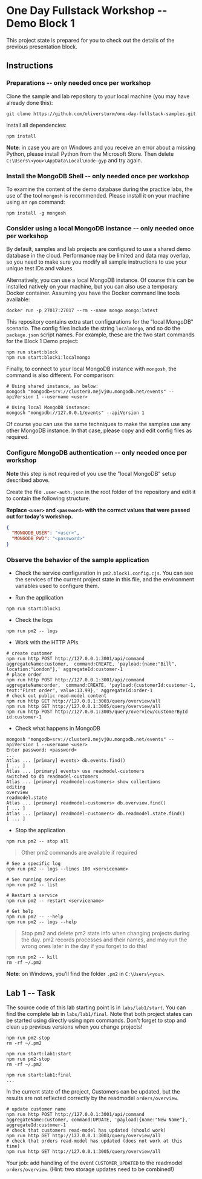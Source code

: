 # One Day Fullstack Workshop -- Demo Block 1

This project state is prepared for you to check out the details of the previous presentation block.

## Instructions

### Preparations -- only needed once per workshop

Clone the sample and lab repository to your local machine (you may have already done this):

```shell
git clone https://github.com/oliversturm/one-day-fullstack-samples.git
```

Install all dependencies:

```shell
npm install
```

**Note**: in case you are on Windows and you receive an error about a missing Python, please install Python from the Microsoft Store. Then delete `C:\Users\<you>\AppData\Local\node-gyp` and try again.

### Install the MongoDB Shell -- only needed once per workshop

To examine the content of the demo database during the practice labs, the use of the tool `mongosh` is recommended. Please install it on your machine using an `npm` command:

```shell
npm install -g mongosh
```

### Consider using a local MongoDB instance -- only needed once per workshop

By default, samples and lab projects are configured to use a shared demo database in the cloud. Performance may be limited and data may overlap, so you need to make sure you modify all sample instructions to use your unique test IDs and values.

Alternatively, you can use a local MongoDB instance. Of course this can be installed natively on your machine, but you can also use a temporary Docker container. Assuming you have the Docker command line tools available:

```shell
docker run -p 27017:27017 --rm --name mongo mongo:latest
```

This repository contains extra start configurations for the "local MongoDB" scenario. The config files include the string `localmongo`, and so do the `package.json` script names. For example, these are the two start commands for the Block 1 Demo project:

```shell
npm run start:block
npm run start:block1:localmongo
```

Finally, to connect to your local MongoDB instance with `mongosh`, the command is also different. For comparison:

```shell
# Using shared instance, as below:
mongosh "mongodb+srv://cluster0.mejvj0u.mongodb.net/events" --apiVersion 1 --username <user>

# Using local MongoDB instance:
mongosh "mongodb://127.0.0.1/events" --apiVersion 1
```

Of course you can use the same techniques to make the samples use any other MongoDB instance. In that case, please copy and edit config files as required.

### Configure MongoDB authentication -- only needed once per workshop

**Note** this step is not required of you use the "local MongoDB" setup described above.

Create the file `.user-auth.json` in the root folder of the repository and edit it to contain the following structure. 

**Replace `<user>` and `<password>` with the correct values that were passed out for today's workshop.**

```json
{
  "MONGODB_USER": "<user>",
  "MONGODB_PWD": "<password>"
}
```

### Observe the behavior of the sample application

- Check the service configuration in `pm2.block1.config.cjs`. You can see the services of the current project state in this file, and the environment variables used to configure them.

- Run the application

```shell
npm run start:block1
```

- Check the logs

```shell
npm run pm2 -- logs
```

- Work with the HTTP APIs.

```shell
# create customer
npm run http POST http://127.0.0.1:3001/api/command aggregateName:customer,  command:CREATE, 'payload:{name:"Bill", location:"London"},' aggregateId:customer-1
# place order
npm run http POST http://127.0.0.1:3001/api/command aggregateName:order,  command:CREATE, 'payload:{customerId:customer-1, text:"First order", value:13.99},' aggregateId:order-1
# check out public read-model content
npm run http GET http://127.0.0.1:3003/query/overview/all
npm run http GET http://127.0.0.1:3005/query/overview/all
npm run http POST http://127.0.0.1:3005/query/overview/customerById id:customer-1
```

- Check what happens in MongoDB

```shell
mongosh "mongodb+srv://cluster0.mejvj0u.mongodb.net/events" --apiVersion 1 --username <user>
Enter password: <password>
...
Atlas ... [primary] events> db.events.find()
[ ... ]
Atlas ... [primary] events> use readmodel-customers
switched to db readmodel-customers
Atlas ... [primary] readmodel-customers> show collections
editing
overview
readmodel.state
Atlas ... [primary] readmodel-customers> db.overview.find()
[ ... ]
Atlas ... [primary] readmodel-customers> db.readmodel.state.find()
[ ... ]
```

- Stop the application

```shell
npm run pm2 -- stop all
```

> Other pm2 commands are available if required

```shell
# See a specific log
npm run pm2 -- logs --lines 100 <servicename>

# See running services
npm run pm2 -- list

# Restart a service
npm run pm2 -- restart <servicename>

# Get help
npm run pm2 -- --help
npm run pm2 -- logs --help
```

> Stop pm2 and delete pm2 state info when changing projects during the day. pm2 records processes and their names, and may run the wrong ones later in the day if you forget to do this!

```shell
npm run pm2 -- kill
rm -rf ~/.pm2
```

**Note**: on Windows, you'll find the folder `.pm2` in `C:\Users\<you>`.

## Lab 1 -- Task

The source code of this lab starting point is in `labs/lab1/start`. You can find the complete lab in `labs/lab1/final`. Note that both project states can be started using directly using npm commands. Don't forget to stop and clean up previous versions when you change projects!

```shell
npm run pm2-stop
rm -rf ~/.pm2

npm run start:lab1:start
npm run pm2-stop
rm -rf ~/.pm2

npm run start:lab1:final
...
```

In the current state of the project, Customers can be updated, but the results are not reflected correctly by the readmodel `orders/overview`.

```shell
# update customer name
npm run http POST http://127.0.0.1:3001/api/command aggregateName:customer, command:UPDATE, 'payload:{name:"New Name"},' aggregateId:customer-1
# check that customers read-model has updated (should work)
npm run http GET http://127.0.0.1:3003/query/overview/all
# check that orders read-model has updated (does not work at this time)
npm run http GET http://127.0.0.1:3005/query/overview/all
```

Your job: add handling of the event `CUSTOMER_UPDATED` to the readmodel `orders/overview`. (Hint: two storage updates need to be combined!)
